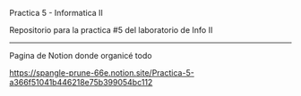 Practica 5 - Informatica II

Repositorio para la practica #5 del laboratorio de Info II

-------------------------------------------------------------------------

Pagina de Notion donde organicé todo

https://spangle-prune-66e.notion.site/Practica-5-a366f51041b446218e75b399054bc112
